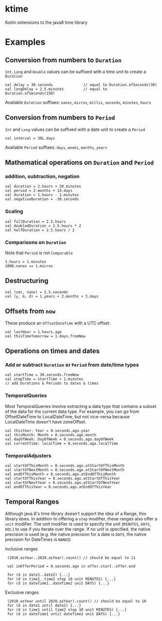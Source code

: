 # ktime

Kotlin extensions to the java8 time library

# Examples
## Conversion from numbers to `Duration`
`Int`, `Long` and `Double` values can be suffixed with a time unit to create a `Duration`

    val delay = 30.seconds              // equal to Duration.ofSeconds(30)
    val longDelay = 2.5.minutes         // equal to Duration.ofSeconds(150)
    
Available `Duration` suffixes: `nanos`, `micros`, `millis`, `seconds`, `minutes`, `hours`

## Conversion from numbers to `Period`

`Int` and `Long` values can be suffixed with a date unit to create a `Period`

    val interval = 30L.days
    
Available `Period` suffixes: `days`, `weeks`, `months`, `years`

## Mathematical operations on `Duration` and `Period`
### addition, subtraction, negation

    val duration = 2.hours + 30.minutes
    val period = 2.months + 14.days            
    val duration = 1.hours - 1.minutes
    val negativeDuration = -30.seconds

### Scaling

    val fullDuration = 2.5.hours
    val doubledDuration = 2.5.hours * 2
    val halfDuration = 2.5.hours / 2
    
### Comparisons on `Duration`
Note that `Period` is not `Comparable`

    1.hours > 1.minutes
    1000.nanos == 1.micros    

## Destructuring

    val (sec, nano) = 2.5.seconds
    val (y, m, d) = 1.years + 2.months + 3.days

## Offsets from `now`
These produce an `OffsetDateTime` with a UTC offset:

    val lastHour = 1.hours.ago
    val thisTimeTomorrow = 1.days.fromNow
    
## Operations on times and dates
### Add or subtract `Duration` or `Period` from date/time types
    val startTime = 30.seconds.fromNow
    val stopTime = startTime + 1.minutes                                 // add Durations & Periods to dates & times
    
### TemporalQueries
Most TemporalQueries involve extracting a data type that contains a subset of the data for the current data type.  For example, you can go 
from OffsetDateTime to LocalDateTime, but not vice-versa because LocalDateTime doesn't have zoneOffset.
    
    val thisYear: Year = 0.seconds.ago.year
    val thisMonth: Month = 0.seconds.ago.month
    val dayOfWeek: DayOfWeek = 0.seconds.ago.dayOfWeek
    val currentTime: localTime = 0.seconds.ago.localTime
    
### TemporalAdjusters

    val startOfThisMonth = 0.seconds.ago.atStartOfThisMonth
    val startOfNextMonth = 0.seconds.ago.atStartOfNextMonth
    val endOfThisMonth = 0.seconds.ago.atEndOfThisMonth
    val startOfThisYear = 0.seconds.ago.atStartOfThisYear
    val startOfNextYear = 0.seconds.ago.atStartOfNextYear
    val endOfThisYear = 0.seconds.ago.atEndOfThisYear
    
## Temporal Ranges
Although java 8's time library doesn't support the idea of a Range, this library does. In addition to offering a `step` modifier, these 
ranges also offer a `unit` modifier. The unit modifier is used to specify the unit (`MINUTES`, `DAYS`, etc.) to use if you iterate over
the range. If no unit is specified, the native precision is used (e.g. the native precision for a date is `DAYS`, the native precision for 
DateTimes is `NANOS`)

Inclusive ranges
    
     (2010.asYear..2020.asYear).count() // should be equal to 11
    
     val inOfferPeriod = 0.seconds.ago in offer.start..offer.end
     
     for (d in date1..date2) {...}
     for (d in time1..time2 step 10 unit MINUTES) {...}
     for (d in dateTime1..dateTime2 unit DAYS) {...}

Exclusive ranges
     
     (2010.asYear until 2020.asYear).count() // should be equal to 10
     for (d in date1 until date2) {...}
     for (d in time1 until time2 step 10 unit MINUTES) {...}
     for (d in dateTime1 until dateTime2 unit DAYS) {...}
